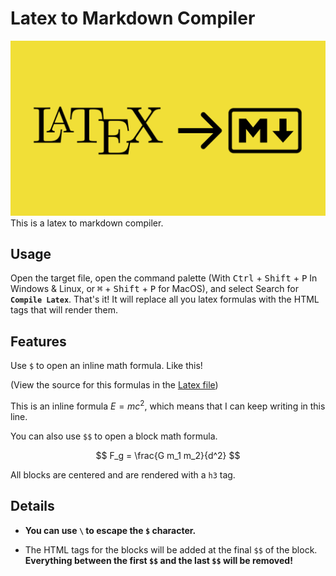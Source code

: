# Latex to Markdown Compiler

![Pacakge Logo](https://github.com/Blyxyas/Latex-to-Markdown-Compiler/blob/master/package_src/logo.png)
This is a latex to markdown compiler.

## Usage

Open the target file, open the command palette (With <kbd>Ctrl</kbd> + <kbd>Shift</kbd> + <kbd>P</kbd> In Windows & Linux, or <kbd>⌘</kbd> + <kbd>Shift</kbd> + <kbd>P</kbd> for MacOS), and select Search for **`Compile Latex`**. That's it! It will replace all you latex formulas with the HTML tags that will render them.

## Features


Use `$` to open an inline math formula. Like this!

(View the source for this formulas in the [Latex file](https://github.com/Blyxyas/Latex-to-Markdown-Compiler/blob/master/formulas.tex))

This is an inline formula $E=mc^2$, which means that I can keep writing in this line.

You can also use `$$` to open a block math formula.

$$
F_g = \frac{G m_1 m_2}{d^2}
$$

All blocks are centered and are rendered with a `h3` tag.


## Details

* **You can use `\` to escape the `$` character.**

* The HTML tags for the blocks will be added at the final `$$` of the block. **Everything between the first `$$` and the last `$$` will be removed!**
